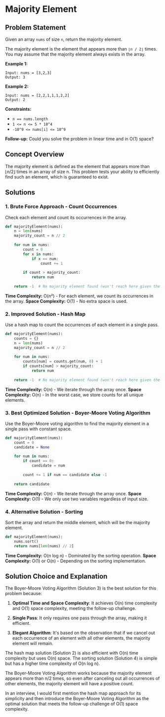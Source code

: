 # Majority Element

## Problem Statement

Given an array `nums` of size `n`, return the majority element.

The majority element is the element that appears more than `⌊n / 2⌋` times. You may assume that the majority element always exists in the array.

**Example 1:**
```
Input: nums = [3,2,3]
Output: 3
```

**Example 2:**
```
Input: nums = [2,2,1,1,1,2,2]
Output: 2
```

**Constraints:**
- `n == nums.length`
- `1 <= n <= 5 * 10^4`
- `-10^9 <= nums[i] <= 10^9`

**Follow-up:** Could you solve the problem in linear time and in O(1) space?

## Concept Overview

The majority element is defined as the element that appears more than ⌊n/2⌋ times in an array of size n. This problem tests your ability to efficiently find such an element, which is guaranteed to exist.

## Solutions

### 1. Brute Force Approach - Count Occurrences

Check each element and count its occurrences in the array.

```python
def majorityElement(nums):
    n = len(nums)
    majority_count = n // 2
    
    for num in nums:
        count = 0
        for x in nums:
            if x == num:
                count += 1
        
        if count > majority_count:
            return num
    
    return -1  # No majority element found (won't reach here given the problem constraints)
```

**Time Complexity:** O(n²) - For each element, we count its occurrences in the array.
**Space Complexity:** O(1) - No extra space is used.

### 2. Improved Solution - Hash Map

Use a hash map to count the occurrences of each element in a single pass.

```python
def majorityElement(nums):
    counts = {}
    n = len(nums)
    majority_count = n // 2
    
    for num in nums:
        counts[num] = counts.get(num, 0) + 1
        if counts[num] > majority_count:
            return num
    
    return -1  # No majority element found (won't reach here given the problem constraints)
```

**Time Complexity:** O(n) - We iterate through the array once.
**Space Complexity:** O(n) - In the worst case, we store counts for all unique elements.

### 3. Best Optimized Solution - Boyer-Moore Voting Algorithm

Use the Boyer-Moore voting algorithm to find the majority element in a single pass with constant space.

```python
def majorityElement(nums):
    count = 0
    candidate = None
    
    for num in nums:
        if count == 0:
            candidate = num
        
        count += 1 if num == candidate else -1
    
    return candidate
```

**Time Complexity:** O(n) - We iterate through the array once.
**Space Complexity:** O(1) - We only use two variables regardless of input size.

### 4. Alternative Solution - Sorting

Sort the array and return the middle element, which will be the majority element.

```python
def majorityElement(nums):
    nums.sort()
    return nums[len(nums) // 2]
```

**Time Complexity:** O(n log n) - Dominated by the sorting operation.
**Space Complexity:** O(1) or O(n) - Depending on the sorting implementation.

## Solution Choice and Explanation

The Boyer-Moore Voting Algorithm (Solution 3) is the best solution for this problem because:

1. **Optimal Time and Space Complexity**: It achieves O(n) time complexity and O(1) space complexity, meeting the follow-up challenge.

2. **Single Pass**: It only requires one pass through the array, making it efficient.

3. **Elegant Algorithm**: It's based on the observation that if we cancel out each occurrence of an element with all other elements, the majority element will remain.

The hash map solution (Solution 2) is also efficient with O(n) time complexity but uses O(n) space. The sorting solution (Solution 4) is simple but has a higher time complexity of O(n log n).

The Boyer-Moore Voting Algorithm works because the majority element appears more than n/2 times, so even after canceling out all occurrences of other elements, the majority element will have a positive count.

In an interview, I would first mention the hash map approach for its simplicity and then introduce the Boyer-Moore Voting Algorithm as the optimal solution that meets the follow-up challenge of O(1) space complexity.

